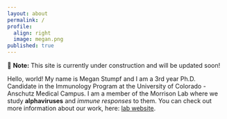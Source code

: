 ```yaml
---
layout: about
permalink: /
profile:
  align: right
  image: megan.png
published: true
---
```


📝 **Note:** This site is currently under construction and will be updated soon!

Hello, world! My name is Megan Stumpf and I am a 3rd year Ph.D. Candidate in the Immunology Program at the University of Colorado - Anschutz Medical Campus. I am a member of the Morrison Lab where we study **alphaviruses** and *immune responses* to them. You can check out more information about our work, here: [lab website](https://medschool.cuanschutz.edu/immunology-and-microbiology/immu-micro-labs/morrison-lab).
